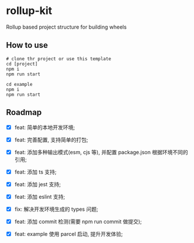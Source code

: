# rollup-kit

Rollup based project structure for building wheels

## How to use

```shell
# clone thr project or use this template
cd [project]
npm i
npm run start

cd example
npm i
npm run start
```

## Roadmap

- [x] feat: 简单的本地开发环境;

- [x] feat: 完善配置, 支持简单的打包;

- [x] feat: 添加多种输出模式(esm, cjs 等), 并配置 package.json 根据环境不同的引用;

- [x] feat: 添加 ts 支持;

- [x] feat: 添加 jest 支持;

- [x] feat: 添加 eslint 支持;

- [x] fix: 解决开发环境生成的 types 问题;

- [x] feat: 添加 commit 检测(需要 npm run commit 做提交);

- [x] feat: example 使用 parcel 启动, 提升开发体验;
